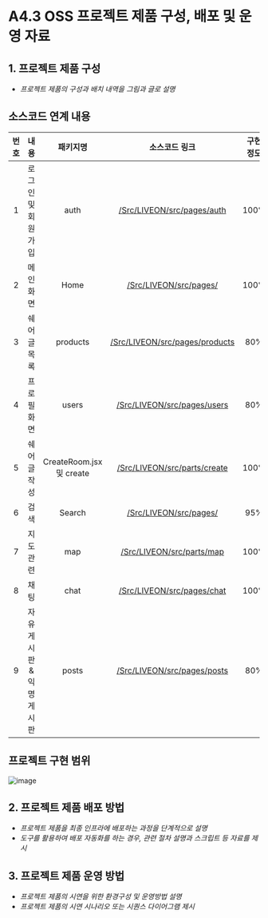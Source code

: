 # A4.3 OSS 프로젝트 제품 구성, 배포 및 운영 자료

## 1. 프로젝트 제품 구성
- *프로젝트 제품의 구성과 배치 내역을 그림과 글로 설명*

## 소스코드 연계 내용

| 번호 | 내용 | 패키지명 | 소스코드 링크 | 구현 정도 | |
| :---: | :-----: | :---: | :---: | :---: | :---: |
| 1    | 로그인 및 회원가입 | auth       | [/Src/LIVEON/src/pages/auth](/Src/LIVEON/src/pages/auth)                          | 100%    |
| 2    | 메인 화면 | Home       | [/Src/LIVEON/src/pages/](/Src/LIVEON/src/pages/Home.jsx)                          | 100%    |
| 3    | 쉐어글 목록 | products       | [/Src/LIVEON/src/pages/products](/Src/LIVEON/src/pages/products)                          | 80%    |
| 4    | 프로필 화면 | users       | [/Src/LIVEON/src/pages/users](/Src/LIVEON/src/pages/users/Users.jsx)                          | 80%    |
| 5    | 쉐어글 작성 | CreateRoom.jsx 및 create       |[/Src/LIVEON/src/parts/create](/Src/LIVEON/src/parts/create)                          | 100%    |
| 6    | 검색 | Search       | [/Src/LIVEON/src/pages/](/Src/LIVEON/src/pages/Search.jsx)                          | 95%    |
| 7    | 지도 관련 | map       | [/Src/LIVEON/src/parts/map](/Src/LIVEON/src/parts/map)                          | 100%    |
| 8    | 채팅 | chat       | [/Src/LIVEON/src/pages/chat](/Src/LIVEON/src/pages/chat)                          | 100%    |
| 9    | 자유게시판 & 익명게시판 | posts       | [/Src/LIVEON/src/pages/posts](/Src/LIVEON/src/pages/posts)                          | 80%    |

 ## 프로젝트 구현 범위 
  ![image](https://github.com/CSID-DGU/2024-1-OSSProj-Pomodoro-03/assets/144122630/0c4df1ed-d5cf-4bea-b16f-133d47f30a6e)

  
## 2. 프로젝트 제품 배포 방법  

- *프로젝트 제품을 최종 인프라에 배포하는 과정을 단계적으로 설명*
- *도구를 활용하여 배포 자동화를 하는 경우, 관련 절차 설명과 스크립트 등 자료를 제시*

## 3. 프로젝트 제품 운영 방법  

- *프로젝트 제품의 시연을 위한 환경구성 및 운영방법 설명*
- *프로젝트 제품의 시연 시나리오 또는 시퀀스 다이어그램 제시*  

